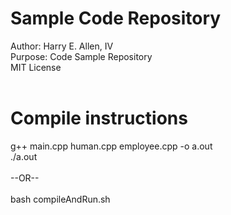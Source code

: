 # Sample Code Repository
Author: Harry E. Allen, IV 
</br>Purpose: Code Sample Repository
</br>MIT License
</br></br>
# Compile instructions
g++ main.cpp human.cpp employee.cpp -o a.out
</br>./a.out
</br></br>--OR--
</br></br>bash compileAndRun.sh
